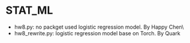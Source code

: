 # STAT_ML
- hw8.py: no packget used logistic regression model. By Happy Chen\
- hw8_rewrite.py: logistic regression model base on Torch. By Quark
